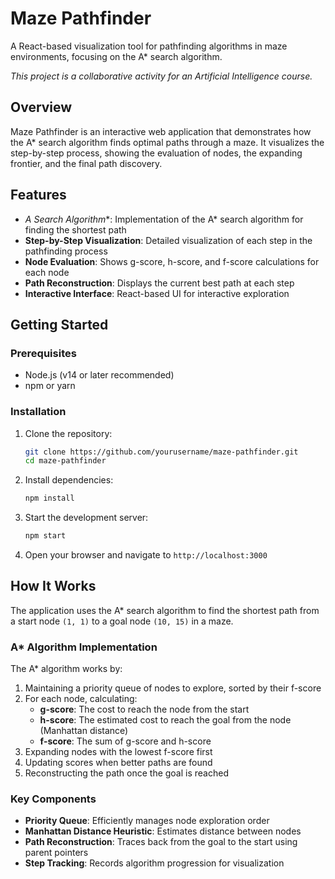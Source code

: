 # Maze Pathfinder

A React-based visualization tool for pathfinding algorithms in maze environments, focusing on the A* search algorithm.

*This project is a collaborative activity for an Artificial Intelligence course.*

## Overview

Maze Pathfinder is an interactive web application that demonstrates how the A* search algorithm finds optimal paths through a maze. It visualizes the step-by-step process, showing the evaluation of nodes, the expanding frontier, and the final path discovery.

## Features

- **A* Search Algorithm**: Implementation of the A* search algorithm for finding the shortest path
- **Step-by-Step Visualization**: Detailed visualization of each step in the pathfinding process
- **Node Evaluation**: Shows g-score, h-score, and f-score calculations for each node
- **Path Reconstruction**: Displays the current best path at each step
- **Interactive Interface**: React-based UI for interactive exploration

## Getting Started

### Prerequisites

- Node.js (v14 or later recommended)
- npm or yarn

### Installation

1. Clone the repository:
   ```bash
   git clone https://github.com/yourusername/maze-pathfinder.git
   cd maze-pathfinder
   ```

2. Install dependencies:
   ```bash
   npm install
   ```

3. Start the development server:
   ```bash
   npm start
   ```

4. Open your browser and navigate to `http://localhost:3000`

## How It Works

The application uses the A* search algorithm to find the shortest path from a start node `(1, 1)` to a goal node `(10, 15)` in a maze.

### A* Algorithm Implementation

The A* algorithm works by:

1. Maintaining a priority queue of nodes to explore, sorted by their f-score
2. For each node, calculating:
   - **g-score**: The cost to reach the node from the start
   - **h-score**: The estimated cost to reach the goal from the node (Manhattan distance)
   - **f-score**: The sum of g-score and h-score
3. Expanding nodes with the lowest f-score first
4. Updating scores when better paths are found
5. Reconstructing the path once the goal is reached

### Key Components

- **Priority Queue**: Efficiently manages node exploration order
- **Manhattan Distance Heuristic**: Estimates distance between nodes
- **Path Reconstruction**: Traces back from the goal to the start using parent pointers
- **Step Tracking**: Records algorithm progression for visualization
